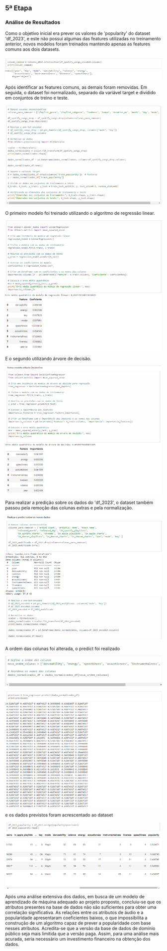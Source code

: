 ## 5ª Etapa
### Análise de Resultados

Como o objetivo inicial era prever os valores de 'popularity' do dataset 'df_2023', e este não possui algumas das features utilizadas no treinamento anterior, novos modelos foram treinados mantendo apenas as features comuns aos dois datasets.

![image](../imagens/etapa5/1-features-comuns.png)

Após identificar as features comuns, as demais foram removidas. Em seguida, o dataset foi normalizado, separado da variável target e dividido em conjuntos de treino e teste.

![image](../imagens/etapa5/2-treino-teste.png)

O primeiro modelo foi treinado utilizando o algoritmo de regressão linear.

![image](../imagens/etapa5/3-linear-regression.png)

E o segundo utilizando árvore de decisão.

![image](../imagens/etapa5/4-decision-tree.png)

Para realizar a predição sobre os dados do 'df_2023', o dataset também passou pela remoção das colunas extras e pela normalização.

![image](../imagens/etapa5/5-normalizacao.png)

A ordem das colunas foi alterada, o predict foi realizado

![image](../imagens/etapa5/6-colunas.png)

![image](../imagens/etapa5/7-predict-decision-tree.png)

e os dados previstos foram acrescentado ao dataset

![image](../imagens/etapa5/8-previsoes.png)


Após uma análise extensiva dos dados, em busca de um modelo de aprendizado de máquina adequado ao projeto proposto, concluiu-se que os atributos presentes na base de dados não são suficientes para obter uma correlação significativa. As relações entre os atributos de áudio e a popularidade apresentaram coeficientes baixos, o que impossibilita a construção de um algoritmo capaz de prever a popularidade com base nesses atributos. Acredita-se que a versão da base de dados de domínio público seja mais limitida que a versão paga. Assim, para uma análise mais acurada, seria necessário um investimento financeiro na obtenção dos dados. 
